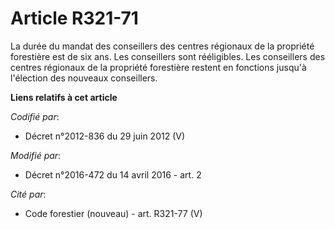 # Article R321-71

La durée du mandat des conseillers des centres régionaux de la propriété forestière est de six ans. Les conseillers sont
rééligibles. Les conseillers des centres régionaux de la propriété forestière restent en fonctions jusqu'à l'élection des
nouveaux conseillers.

**Liens relatifs à cet article**

_Codifié par_:

  - Décret n°2012-836 du 29 juin 2012 (V)

_Modifié par_:

  - Décret n°2016-472 du 14 avril 2016 - art. 2

_Cité par_:

  - Code forestier (nouveau) - art. R321-77 (V)
